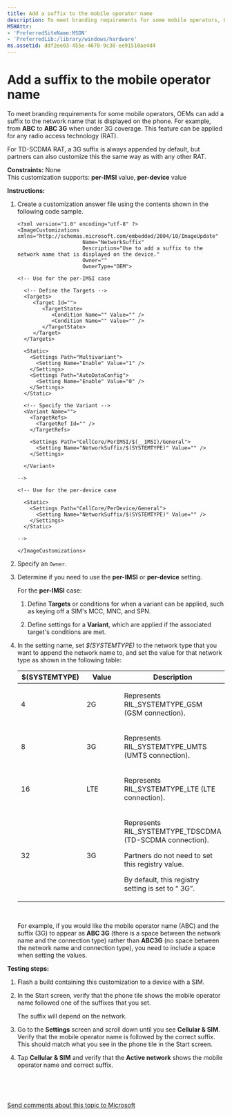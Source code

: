 ```yaml
---
title: Add a suffix to the mobile operator name
description: To meet branding requirements for some mobile operators, OEMs can add a suffix to the network name that is displayed on the phone.
MSHAttr:
- 'PreferredSiteName:MSDN'
- 'PreferredLib:/library/windows/hardware'
ms.assetid: ddf2ee03-455e-4678-9c38-ee91510ae4d4
---
```


# Add a suffix to the mobile operator name


To meet branding requirements for some mobile operators, OEMs can add a suffix to the network name that is displayed on the phone. For example, from **ABC** to **ABC 3G** when under 3G coverage. This feature can be applied for any radio access technology (RAT).

For TD-SCDMA RAT, a 3G suffix is always appended by default, but partners can also customize this the same way as with any other RAT.

<a href="" id="constraints---none"></a>**Constraints:** None  
This customization supports: **per-IMSI** value, **per-device** value

<a href="" id="instructions-"></a>**Instructions:**  
1.  Create a customization answer file using the contents shown in the following code sample.

    ``` syntax
    <?xml version="1.0" encoding="utf-8" ?>  
    <ImageCustomizations xmlns="http://schemas.microsoft.com/embedded/2004/10/ImageUpdate"  
                         Name="NetworkSuffix"  
                         Description="Use to add a suffix to the network name that is displayed on the device."  
                         Owner=""  
                         OwnerType="OEM"> 
      
    <!-- Use for the per-IMSI case 
      
      <!-- Define the Targets --> 
      <Targets>
         <Target Id="">
            <TargetState>
               <Condition Name="" Value="" />
               <Condition Name="" Value="" />
            </TargetState>
         </Target>
      </Targets>
      
      <Static>
        <Settings Path="Multivariant">
          <Setting Name="Enable" Value="1" />
        </Settings>
        <Settings Path="AutoDataConfig">
          <Setting Name="Enable" Value="0" />
        </Settings>
      </Static>

      <!-- Specify the Variant -->
      <Variant Name=""> 
        <TargetRefs>
          <TargetRef Id="" /> 
        </TargetRefs>

        <Settings Path="CellCore/PerIMSI/$(__IMSI)/General">  
          <Setting Name="NetworkSuffix/$(SYSTEMTYPE)" Value="" />      
        </Settings>  

      </Variant>

    -->

    <!-- Use for the per-device case

      <Static>  
        <Settings Path="CellCore/PerDevice/General">  
          <Setting Name="NetworkSuffix/$(SYSTEMTYPE)" Value="" />   
        </Settings>  
      </Static>

    -->

    </ImageCustomizations>
    ```

2.  Specify an `Owner`.

3.  Determine if you need to use the **per-IMSI** or **per-device** setting.

    For the **per-IMSI** case:

    1.  Define **Targets** or conditions for when a variant can be applied, such as keying off a SIM's MCC, MNC, and SPN.

    2.  Define settings for a **Variant**, which are applied if the associated target's conditions are met.

4.  In the setting name, set *$(SYSTEMTYPE)* to the network type that you want to append the network name to, and set the value for that network type as shown in the following table:

    <table>
    <colgroup>
    <col width="33%" />
    <col width="33%" />
    <col width="33%" />
    </colgroup>
    <thead>
    <tr class="header">
    <th>$(SYSTEMTYPE)</th>
    <th>Value</th>
    <th>Description</th>
    </tr>
    </thead>
    <tbody>
    <tr class="odd">
    <td><p>4</p></td>
    <td><p>2G</p></td>
    <td><p>Represents RIL_SYSTEMTYPE_GSM (GSM connection).</p></td>
    </tr>
    <tr class="even">
    <td><p>8</p></td>
    <td><p>3G</p></td>
    <td><p>Represents RIL_SYSTEMTYPE_UMTS (UMTS connection).</p></td>
    </tr>
    <tr class="odd">
    <td><p>16</p></td>
    <td><p>LTE</p></td>
    <td><p>Represents RIL_SYSTEMTYPE_LTE (LTE connection).</p></td>
    </tr>
    <tr class="even">
    <td><p>32</p></td>
    <td><p>3G</p></td>
    <td><p>Represents RIL_SYSTEMTYPE_TDSCDMA (TD-SCDMA connection).</p>
    <p>Partners do not need to set this registry value.</p>
    <p>By default, this registry setting is set to “ 3G”.</p></td>
    </tr>
    </tbody>
    </table>

     

    For example, if you would like the mobile operator name (ABC) and the suffix (3G) to appear as **ABC 3G** (there is a space between the network name and the connection type) rather than **ABC3G** (no space between the network name and connection type), you need to include a space when setting the values.

<a href="" id="testing-steps-"></a>**Testing steps:**  
1.  Flash a build containing this customization to a device with a SIM.

2.  In the Start screen, verify that the phone tile shows the mobile operator name followed one of the suffixes that you set.

    The suffix will depend on the network.

3.  Go to the **Settings** screen and scroll down until you see **Cellular & SIM**. Verify that the mobile operator name is followed by the correct suffix. This should match what you see in the phone tile in the Start screen.

4.  Tap **Cellular & SIM** and verify that the **Active network** shows the mobile operator name and correct suffix.

 

 

[Send comments about this topic to Microsoft](mailto:wsddocfb@microsoft.com?subject=Documentation%20feedback%20%5Bp_phCustomization\p_phCustomization%5D:%20Add%20a%20suffix%20to%20the%20mobile%20operator%20name%20%20RELEASE:%20%289/7/2016%29&body=%0A%0APRIVACY%20STATEMENT%0A%0AWe%20use%20your%20feedback%20to%20improve%20the%20documentation.%20We%20don't%20use%20your%20email%20address%20for%20any%20other%20purpose,%20and%20we'll%20remove%20your%20email%20address%20from%20our%20system%20after%20the%20issue%20that%20you're%20reporting%20is%20fixed.%20While%20we're%20working%20to%20fix%20this%20issue,%20we%20might%20send%20you%20an%20email%20message%20to%20ask%20for%20more%20info.%20Later,%20we%20might%20also%20send%20you%20an%20email%20message%20to%20let%20you%20know%20that%20we've%20addressed%20your%20feedback.%0A%0AFor%20more%20info%20about%20Microsoft's%20privacy%20policy,%20see%20http://privacy.microsoft.com/default.aspx. "Send comments about this topic to Microsoft")





